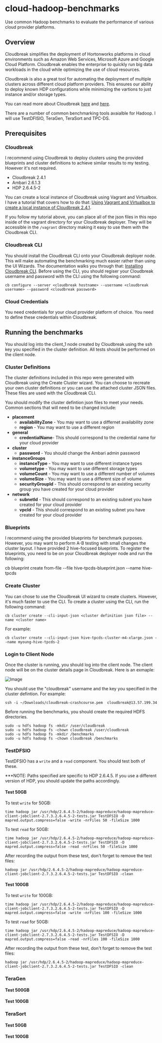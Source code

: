 # cloud-hadoop-benchmarks

Use common Hadoop benchmarks to evaluate the performance of various cloud provider platforms.

## Overview

Cloudbreak simplifies the deployment of Hortonworks platforms in cloud environments such as Amazon Web Services, Microsoft Azure and Google Cloud Platform. Cloudbreak enables the enterprise to quickly run big data workloads in the cloud while optimizing the use of cloud resources.

Cloudbreak is also a great tool for automating the deployment of multiple clusters across different cloud platform providers.  This ensures our ability to deploy known HDP configurations while minimizing the vartions to just instance and/or storage types.

You can read more about Cloudbreak [here](https://hortonworks.com/open-source/cloudbreak/) and [here](https://docs.hortonworks.com/HDPDocuments/Cloudbreak/Cloudbreak-2.4.2/content/index.html).

There are a number of common benchmarking tools avaialble for Hadoop.  I will use TestDFISIO, TeraGen, TeraSort and TPC-DS.

## Prerequisites

### Cloudbreak

I recommend using Cloudbreak to deploy clusters using the provided blueprints and cluster definitions to achieve similar results to my testing.  However it's not required.

- Cloudbreak 2.4.1
- Ambari 2.6.1.3
- HDP 2.6.4.5-2

You can create a local instance of Cloudbreak using Vagrant and Virtualbox.  I have a tutorial that covers how to do that: [Using Vagrant and Virtualbox to create a local instance of Cloudbreak 2.4.1](https://community.hortonworks.com/articles/194076/using-vagrant-and-virtualbox-to-create-a-local-ins.html).

If you follow my tutorial above, you can place all of the json files in this repo inside of the vagrant directory for your Cloudbreak deployer.  They will be accessible in the `/vagrant` directory making it easy to use them with the Cloudbreak CLI.

### Cloudbreak CLI

You should install the Cloudbreak CLI onto your Cloudbreak deployer node.  This will make automating the benchmarking much easier rather than using the UI Wizards.  The documentation walks you through that: [Installing Cloudbreak CLI](https://docs.hortonworks.com/HDPDocuments/Cloudbreak/Cloudbreak-2.4.2/content/cli-install/index.html).  Before using the CLI, you should regiser your Cloudbreak username and password with the CLI using the following command:

`cb configure --server <cloudbreak hostname> --username <cloudbreak username> --password <cloudbreak password>`

### Cloud Credentials

You need credentials for your cloud provider platform of choice.  You need to define these credentials within Cloudbreak.

## Running the benchmarks

You should log into the client_1 node created by Cloudbreak using the ssh key you specified in the cluster definition.  All tests should be performed on the client node.

### Cluster Definitions

The cluster definitions included in this repo were generated with Cloudbreak using the Create Cluster wizard.  You can choose to recreate your own cluster definitions or you can use the attached cluster JSON files.  These files are used with the Cloudbreak CLI.

You should modify the cluster defintion json files to meet your needs.  Common sections that will need to be changed include:

- **placement**
  - **availabilityZone** - You may want to use a differnet availability zone
  - **region** - You may want to use a different region
- **general**
  - **credentialName**- This should correspond to the credential name for your cloud provider
- **cluster**
  - **password** - You should change the Ambari admin password
- **instanceGroups**
  - **instanceType** - You may want to use different instance types
  - **volumetype** - You may want to use different storage types
  - **volumeCount** - You may want to use a different number of volumes
  - **volumeSize** - You may want to use a different size of volume
  - **securityGroupId** - This should correspond to an existing security group you have created for your cloud provider
- **network**
  - **subnetId** - This should correspond to an existing subnet you have created for your cloud provider
  - **vpcId** - This should correspond to an existing subnet you have created for your cloud provider

### Blueprints

I recommend using the provided blueprints for benchmark purposes.  However, you may want to perform A-B testing with small changes the cluster layout.  I have provided 2 hive-focused blueprints.  To register the blueprints, you need to be on your Cloudbreak deployer node and run the following:

cb blueprint create from-file --file hive-tpcds-blueprint.json --name hive-tpcds

### Create Cluster

You can chose to use the Cloudbreak UI wizard to create clusters.  However, it's much faster to use the CLI.  To create a cluster using the CLI, run the following command:

`cb cluster create --cli-input-json <cluster definition json file> --name <cluster name>`

For example:

`cb cluster create --cli-input-json hive-tpcds-cluster-m4-xlarge.json --name myoung-hive-tpcds-2`

### Login to Client Node

Once the cluster is running, you should log into the client node.  The client node will be on the cluster details page in Cloudbreak.  Here is an exmaple:

![Image](https://github.com/Jaraxal/hive-testbench/blob/master/cluster-details.png)

You should use the "cloudbreak" username and the key you specified in the cluster defintion.  For example:

`ssh -i ~/Downloads/cloudbreak-crashcourse.pem  cloudbreak@13.57.199.34`

Before running the benchmarks, you should create the required HDFS directories.

```
sudo -u hdfs hadoop fs -mkdir /user/cloudbreak
sudo -u hdfs hadoop fs -chown cloudbreak /user/cloudbreak
sudo -u hdfs hadoop fs -mkdir /benchmarks
sudo -u hdfs hadoop fs -chown cloudbreak /benchmarks
```

### TestDFSIO

TestDFSIO has a `write` and a `read` component.  You should test both of these.

***NOTE: Paths specified are specific to HDP 2.6.4.5.  If you use a different version of HDP, you should update the paths accordingly.

#### Test 50GB

To test `write` for 50GB:

```
time hadoop jar /usr/hdp/2.6.4.5-2/hadoop-mapreduce/hadoop-mapreduce-client-jobclient-2.7.3.2.6.4.5-2-tests.jar TestDFSIO -D mapred.output.compress=false -write -nrFiles 50 -fileSize 1000
```

To test `read` for 50GB:

```
time hadoop jar /usr/hdp/2.6.4.5-2/hadoop-mapreduce/hadoop-mapreduce-client-jobclient-2.7.3.2.6.4.5-2-tests.jar TestDFSIO -D mapred.output.compress=false -read -nrFiles 50 -fileSize 1000
```

After recording the output from these test, don't forget to remove the test files:

```
hadoop jar /usr/hdp/2.6.4.5-2/hadoop-mapreduce/hadoop-mapreduce-client-jobclient-2.7.3.2.6.4.5-2-tests.jar TestDFSIO -clean
```

#### Test 100GB

To test `write` for 100GB:

```
time hadoop jar /usr/hdp/2.6.4.5-2/hadoop-mapreduce/hadoop-mapreduce-client-jobclient-2.7.3.2.6.4.5-2-tests.jar TestDFSIO -D mapred.output.compress=false -write -nrFiles 100 -fileSize 1000
```

To test `read` for 50GB:

```
time hadoop jar /usr/hdp/2.6.4.5-2/hadoop-mapreduce/hadoop-mapreduce-client-jobclient-2.7.3.2.6.4.5-2-tests.jar TestDFSIO -D mapred.output.compress=false -read -nrFiles 100 -fileSize 1000
```

After recording the output from these test, don't forget to remove the test files:

```
hadoop jar /usr/hdp/2.6.4.5-2/hadoop-mapreduce/hadoop-mapreduce-client-jobclient-2.7.3.2.6.4.5-2-tests.jar TestDFSIO -clean
```

### TeraGen

#### Test 500GB

#### Test 100GB


### TeraSort

#### Test 50GB

#### Test 100GB

